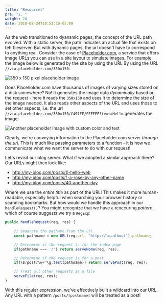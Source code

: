 ```yaml
---
title: "Resources"
pre: "2. "
weight: 20
date: 2018-08-24T10:53:26-05:00
---
```


As the web transitioned to dyanamic pages, the concept of the URL path evolved.  With a static server, the path indicates an actual file that exists on teh fileserver.  But with dynamic pages, the url doesn't have to correspond to anything real.  Consider the case of [Placeholder.com](https://placeholder.com/), a service that offers image URLs you can use in a site layout to simulate images.  For example, the image below is generated by the site by using the URL By using the URL `//via.placeholder.com/350x150`:

![350 x 150 pixel placeholder image](//via.placeholder.com/350x150)

Does Placeholder.com have thousands of images of varying sizes stored on a disk somewhere?  No!  It generates the image data _dynamically_ based on the request - here it reads the `350x150` and uses it to determine the size of the image needed.  It also reads other aspects of the URL and uses those to set other aspects, i.e. the url `//via.placeholder.com/350x150/C497FF/FFFFFF?text=Hello` generates the image:

![Another placeholder image with custom color and text](//via.placeholder.com/350x150/C497FF/FFFFFF?text=Hello) 

Clearly, we're conveying information to the Placeholder.com server _through the url_.  This is much like passing parameters to a function - it is how we communicate what we want the server to do with our request!

Let's revisit our blog server.  What if we adopted a similar approach there?  Our URLs might then look like:

* http://my-blog.com/posts/0-hello-web
* http://my-blog.com/posts/1-a-rose-by-any-other-name
* http://my-blog.com/posts/40-another-day

Where we use the _entire title_ as part of the URL! This makes it more human-readable, especially helpful when searching your browser history or scanning bookmarks.  But how would we handle this approach in our `handleRequest()`? You might recognize that we have a reoccuring _pattern_, which of course suggests we try a `RegExp`:

```js
public handleRequest(req, res) {
    
    // Separate the pathame from the url 
    const pathname = new URL(req.url, "http://localhost").pathname;

    // Determine if the request is for the index page
    if(pathname === '/') return serveHome(req, res);

    // Determine if the request is for a post 
    if(\$/post/\w+^\g.test(pathname)) return servePost(req, res);

    // Treat all other requests as a file 
    serveFile(req, res);
}
```

With this regular expression, we've effectively built a wildcard into our URL.  Any URL with a pattern `/posts/[postname]` will be treated as a post!